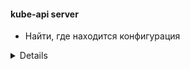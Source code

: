 #### kube-api server
* Найти, где находится конфигурация
<details>  
```bash
cat /etc/kubernetes/manifests/kube-apiserver.yaml
# Если установили, как демона, т в дебиан подобных системах может быть где-нибудь вроде
cat /etc/systemd/system/kube-apiserver.service
# Можно посмотреть процессы api-server
ps -aux | grep -i apiserver
```
https://kubernetes.io/docs/reference/command-line-tools-reference/kube-apiserver/  
https://kubernetes.io/docs/concepts/overview/components/  
https://kubernetes.io/docs/concepts/overview/kubernetes-api/  
https://kubernetes.io/docs/tasks/access-application-cluster/access-cluster/  
https://kubernetes.io/docs/tasks/administer-cluster/access-cluster-api/

</details>
